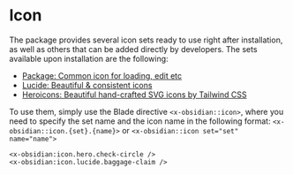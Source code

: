 # Icon

The package provides several icon sets ready to use right after installation, as well as others that can be added directly by developers. The sets available upon installation are the following:

* [Package: Common icon for loading, edit etc](https://github.com/emkcloud/obsidian-ui)
* [Lucide: Beautiful & consistent icons](https://lucide.dev/)
* [Heroicons: Beautiful hand-crafted SVG icons by Tailwind CSS](https://heroicons.com/)

To use them, simply use the Blade directive `<x-obsidian::icon>`, where you need to specify the set name and the icon name in the following format: `<x-obsidian::icon.{set}.{name}>` or `<x-obsidian::icon set="set" name="name">`

```blade
<x-obsidian:icon.hero.check-circle /> 
<x-obsidian:icon.lucide.baggage-claim />
```